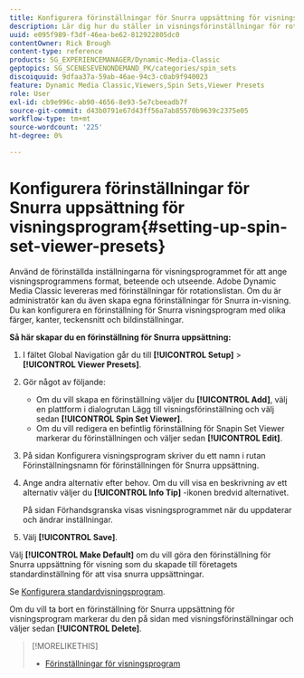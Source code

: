 ```yaml
---
title: Konfigurera förinställningar för Snurra uppsättning för visningsprogram
description: Lär dig hur du ställer in visningsförinställningar för rotationsuppsättning i Adobe Dynamic Media Classic.
uuid: e095f989-f3df-46ea-be62-812922805dc0
contentOwner: Rick Brough
content-type: reference
products: SG_EXPERIENCEMANAGER/Dynamic-Media-Classic
geptopics: SG_SCENESEVENONDEMAND_PK/categories/spin_sets
discoiquuid: 9dfaa37a-59ab-46ae-94c3-c0ab9f940023
feature: Dynamic Media Classic,Viewers,Spin Sets,Viewer Presets
role: User
exl-id: cb9e996c-ab90-4656-8e93-5e7cbeeadb7f
source-git-commit: d43b0791e67d43ff56a7ab85570b9639c2375e05
workflow-type: tm+mt
source-wordcount: '225'
ht-degree: 0%

---
```


# Konfigurera förinställningar för Snurra uppsättning för visningsprogram{#setting-up-spin-set-viewer-presets}

Använd de förinställda inställningarna för visningsprogrammet för att ange visningsprogrammens format, beteende och utseende. Adobe Dynamic Media Classic levereras med förinställningar för rotationslistan. Om du är administratör kan du även skapa egna förinställningar för Snurra in-visning. Du kan konfigurera en förinställning för Snurra visningsprogram med olika färger, kanter, teckensnitt och bildinställningar.

**Så här skapar du en förinställning för Snurra uppsättning:**

1. I fältet Global Navigation går du till **[!UICONTROL Setup]** > **[!UICONTROL Viewer Presets]**.
1. Gör något av följande:

   * Om du vill skapa en förinställning väljer du **[!UICONTROL Add]**, välj en plattform i dialogrutan Lägg till visningsförinställning och välj sedan **[!UICONTROL Spin Set Viewer]**.
   * Om du vill redigera en befintlig förinställning för Snapin Set Viewer markerar du förinställningen och väljer sedan **[!UICONTROL Edit]**.

1. På sidan Konfigurera visningsprogram skriver du ett namn i rutan Förinställningsnamn för förinställningen för Snurra uppsättning.
1. Ange andra alternativ efter behov. Om du vill visa en beskrivning av ett alternativ väljer du **[!UICONTROL Info Tip]** -ikonen bredvid alternativet.

   På sidan Förhandsgranska visas visningsprogrammet när du uppdaterar och ändrar inställningar.

1. Välj **[!UICONTROL Save]**.

Välj **[!UICONTROL Make Default]** om du vill göra den förinställning för Snurra uppsättning för visning som du skapade till företagets standardinställning för att visa snurra uppsättningar.

Se [Konfigurera standardvisningsprogram](application-setup.md#configuring_default_viewers).

Om du vill ta bort en förinställning för Snurra uppsättning för visningsprogram markerar du den på sidan med visningsförinställningar och väljer sedan **[!UICONTROL Delete]**.

>[!MORELIKETHIS]
>
>* [Förinställningar för visningsprogram](application-setup.md#viewer_presets)

